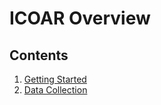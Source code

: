 # ICOAR Overview

## Contents
1. [Getting Started](getting_started.md)
2. [Data Collection](data_collection.md)
